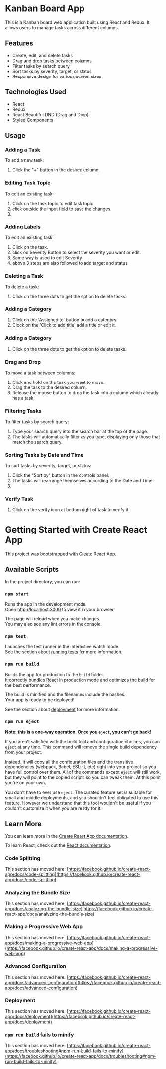 # Kanban Board App

This is a Kanban board web application built using React and Redux. It allows users to manage tasks across different columns.

## Features

- Create, edit, and delete tasks
- Drag and drop tasks between columns
- Filter tasks by search query
- Sort tasks by severity, target, or status
- Responsive design for various screen sizes

## Technologies Used

- React
- Redux
- React Beautiful DND (Drag and Drop)
- Styled Components

## Usage

### Adding a Task

To add a new task:
1. Click the "+" button in the desired column.

### Editing Task Topic

To edit an existing task:
1. Click on the task topic to edit task topic.
2. click outside the input field to save the changes.
3. 
### Adding Labels

To edit an existing task:
1. Click on the task.
2. click on Severity Button to select the severity you want or edit.
3. Same way is used to edit Severity
4. above 3 steps are also followed to add target and status

### Deleting a Task

To delete a task:
1. Click on the three dots to get the option to delete tasks.

### Adding a Category

1. Click on the 'Assigned to' button to add a category.
2. Clock on the 'Click to add title' add a title or edit it.
   
### Adding a Category

1. Click on the three dots to get the option to delete tasks.

### Drag and Drop

To move a task between columns:
1. Click and hold on the task you want to move.
2. Drag the task to the desired column.
3. Release the mouse button to drop the task into a column which already has a task.

### Filtering Tasks

To filter tasks by search query:
1. Type your search query into the search bar at the top of the page.
2. The tasks will automatically filter as you type, displaying only those that match the search query.

### Sorting Tasks by Date and Time

To sort tasks by severity, target, or status:
1. Click the "Sort by" button in the controls panel.
3. The tasks will rearrange themselves according to the Date and Time
4. 
### Verify Task

1. Click on the verify icon at bottom right of task to verify it.


# Getting Started with Create React App

This project was bootstrapped with [Create React App](https://github.com/facebook/create-react-app).

## Available Scripts

In the project directory, you can run:

### `npm start`

Runs the app in the development mode.\
Open [http://localhost:3000](http://localhost:3000) to view it in your browser.

The page will reload when you make changes.\
You may also see any lint errors in the console.

### `npm test`

Launches the test runner in the interactive watch mode.\
See the section about [running tests](https://facebook.github.io/create-react-app/docs/running-tests) for more information.

### `npm run build`

Builds the app for production to the `build` folder.\
It correctly bundles React in production mode and optimizes the build for the best performance.

The build is minified and the filenames include the hashes.\
Your app is ready to be deployed!

See the section about [deployment](https://facebook.github.io/create-react-app/docs/deployment) for more information.

### `npm run eject`

**Note: this is a one-way operation. Once you `eject`, you can't go back!**

If you aren't satisfied with the build tool and configuration choices, you can `eject` at any time. This command will remove the single build dependency from your project.

Instead, it will copy all the configuration files and the transitive dependencies (webpack, Babel, ESLint, etc) right into your project so you have full control over them. All of the commands except `eject` will still work, but they will point to the copied scripts so you can tweak them. At this point you're on your own.

You don't have to ever use `eject`. The curated feature set is suitable for small and middle deployments, and you shouldn't feel obligated to use this feature. However we understand that this tool wouldn't be useful if you couldn't customize it when you are ready for it.

## Learn More

You can learn more in the [Create React App documentation](https://facebook.github.io/create-react-app/docs/getting-started).

To learn React, check out the [React documentation](https://reactjs.org/).

### Code Splitting

This section has moved here: [https://facebook.github.io/create-react-app/docs/code-splitting](https://facebook.github.io/create-react-app/docs/code-splitting)

### Analyzing the Bundle Size

This section has moved here: [https://facebook.github.io/create-react-app/docs/analyzing-the-bundle-size](https://facebook.github.io/create-react-app/docs/analyzing-the-bundle-size)

### Making a Progressive Web App

This section has moved here: [https://facebook.github.io/create-react-app/docs/making-a-progressive-web-app](https://facebook.github.io/create-react-app/docs/making-a-progressive-web-app)

### Advanced Configuration

This section has moved here: [https://facebook.github.io/create-react-app/docs/advanced-configuration](https://facebook.github.io/create-react-app/docs/advanced-configuration)

### Deployment

This section has moved here: [https://facebook.github.io/create-react-app/docs/deployment](https://facebook.github.io/create-react-app/docs/deployment)

### `npm run build` fails to minify

This section has moved here: [https://facebook.github.io/create-react-app/docs/troubleshooting#npm-run-build-fails-to-minify](https://facebook.github.io/create-react-app/docs/troubleshooting#npm-run-build-fails-to-minify)
